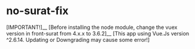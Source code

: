# no-surat-fix

[IMPORTANT!]__
[Before installing the node module, change the vuex version in front-surat from 4.x.x to 3.6.2]__
[This app using Vue.Js version ^2.6.14. Updating or Downgrading may cause some error!]
